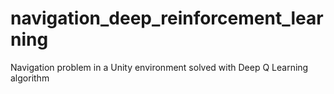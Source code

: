 # navigation_deep_reinforcement_learning
Navigation problem in a Unity environment solved with Deep Q Learning algorithm
